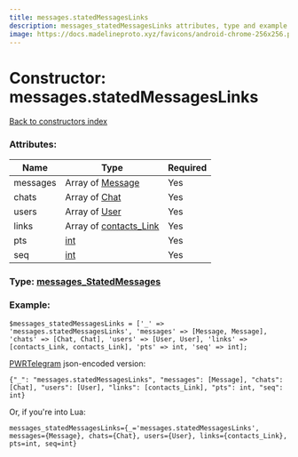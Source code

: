 ```yaml
---
title: messages.statedMessagesLinks
description: messages_statedMessagesLinks attributes, type and example
image: https://docs.madelineproto.xyz/favicons/android-chrome-256x256.png
---
```

# Constructor: messages.statedMessagesLinks  
[Back to constructors index](index.md)



### Attributes:

| Name     |    Type       | Required |
|----------|---------------|----------|
|messages|Array of [Message](../types/Message.md) | Yes|
|chats|Array of [Chat](../types/Chat.md) | Yes|
|users|Array of [User](../types/User.md) | Yes|
|links|Array of [contacts\_Link](../types/contacts_Link.md) | Yes|
|pts|[int](../types/int.md) | Yes|
|seq|[int](../types/int.md) | Yes|



### Type: [messages\_StatedMessages](../types/messages_StatedMessages.md)


### Example:

```
$messages_statedMessagesLinks = ['_' => 'messages.statedMessagesLinks', 'messages' => [Message, Message], 'chats' => [Chat, Chat], 'users' => [User, User], 'links' => [contacts_Link, contacts_Link], 'pts' => int, 'seq' => int];
```  

[PWRTelegram](https://pwrtelegram.xyz) json-encoded version:

```
{"_": "messages.statedMessagesLinks", "messages": [Message], "chats": [Chat], "users": [User], "links": [contacts_Link], "pts": int, "seq": int}
```


Or, if you're into Lua:  


```
messages_statedMessagesLinks={_='messages.statedMessagesLinks', messages={Message}, chats={Chat}, users={User}, links={contacts_Link}, pts=int, seq=int}

```


